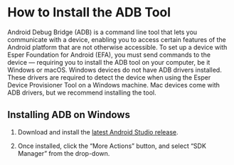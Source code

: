 # How to Install the ADB Tool 


Android Debug Bridge (ADB) is a command line tool that lets you communicate with a device, enabling you to access certain features of the Android platform that are not otherwise accessible. To set up a device with Esper Foundation for Android (EFA), you must send commands to the device — requiring you to install the ADB tool on your computer, be it Windows or macOS. Windows devices do not have ADB drivers installed. These drivers are required to detect the device when using the Esper Device Provisioner Tool on a Windows machine. Mac devices come with ADB drivers, but we recommend installing the tool.

## Installing ADB on Windows

1.  Download and install the [latest Android Studio release](https://developer.android.com/studio/?gclid=Cj0KCQjwlK-WBhDjARIsAO2sErQ3FhMhdHO-0UKUBK95BreC4H75i8aO59QfJ6YVUe7DxqC2YPVj59gaAo2JEALw_wcB&gclsrc=aw.ds).
    
2.  Once installed, click the “More Actions” button, and select “SDK Manager” from the drop-down.
    



